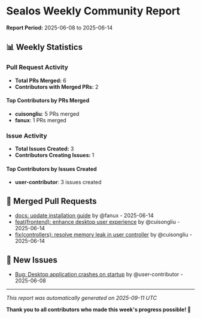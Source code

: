 # Sealos Weekly Community Report

**Report Period:** 2025-06-08 to 2025-06-14

## 📊 Weekly Statistics

### Pull Request Activity

- **Total PRs Merged:** 6
- **Contributors with Merged PRs:** 2

#### Top Contributors by PRs Merged

- **cuisongliu**: 5 PRs merged
- **fanux**: 1 PRs merged

### Issue Activity

- **Total Issues Created:** 3
- **Contributors Creating Issues:** 1

#### Top Contributors by Issues Created

- **user-contributor**: 3 issues created

## 🚀 Merged Pull Requests

- [docs: update installation guide](https://github.com/labring/sealos/pull/1025) by @fanux - 2025-06-14
- [feat(frontend): enhance desktop user experience](https://github.com/labring/sealos/pull/1023) by @cuisongliu - 2025-06-14
- [fix(controllers): resolve memory leak in user controller](https://github.com/labring/sealos/pull/1024) by @cuisongliu - 2025-06-14

## 🐛 New Issues

- [Bug: Desktop application crashes on startup](https://github.com/labring/sealos/issues/2023) by @user-contributor - 2025-06-08

---

*This report was automatically generated on 2025-09-11 UTC*

**Thank you to all contributors who made this week's progress possible! 🎉**
